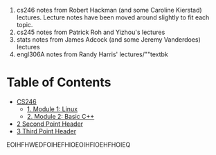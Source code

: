1. cs246 notes from Robert Hackman (and some Caroline Kierstad) lectures. Lecture notes have been moved around slightly to fit each topic.
2. cs245 notes from Patrick Roh and Yizhou's lectures
3. stats notes from James Adcock (and some Jeremy Vanderdoes) lectures
4. engl306A notes from Randy Harris' lectures/""textbk

# Table of Contents

<div id="toc_container">
<ul class="toc_list">
  <li><a href="./cs246/cs246.html">CS246</a>
  <ul>
    <li><a href="./cs246/1.%20Module%201%3A%20Linux/">1. Module 1: Linux</a></li>
    <li><a href="./cs246/2.%20Module%202%3A%20C%2B%2B/">2. Module 2: Basic C++</a></li>
  </ul>
</li>
<li><a href="#Second_Point_Header">2 Second Point Header</a></li>
<li><a href="#Third_Point_Header">3 Third Point Header</a></li>
</ul>
</div>

EOIHFHWEDFOIHEFHIOEOIHFIOEHFHOIEQ